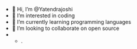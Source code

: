 - 👋 Hi, I’m @Yatendrajoshi
- 👀 I’m interested in coding
- 🌱 I’m currently learning programming languages
- 💞️ I’m looking to collaborate on open source
- - .

<!---
Yattijoshi/Yattijoshi is a ✨ special ✨ repository because its `README.md` (this file) appears on your GitHub profile.
You can click the Preview link to take a look at your changes.
--->
